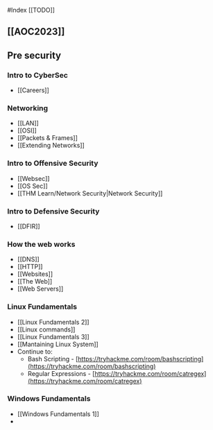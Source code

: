 #Index
[[TODO]]
## [[AOC2023]]

## Pre security

### Intro to CyberSec
- [[Careers]]

### Networking
- [[LAN]]
- [[OSI]]
- [[Packets & Frames]]
- [[Extending Networks]]

### Intro to Offensive Security
- [[Websec]]
- [[OS Sec]]
- [[THM Learn/Network Security|Network Security]]

### Intro to Defensive Security
- [[DFIR]]

### How the web works
- [[DNS]]
- [[HTTP]]
- [[Websites]]
- [[The Web]]
- [[Web Servers]]

### Linux Fundamentals
- [[Linux Fundamentals 2]]
- [[Linux commands]]
- [[Linux Fundamentals 3]]
- [[Mantaining Linux System]]
- Continue to:
	- Bash Scripting - [https://tryhackme.com/room/bashscripting](https://tryhackme.com/room/bashscripting)  
	- Regular Expressions - [https://tryhackme.com/room/catregex](https://tryhackme.com/room/catregex)

### Windows Fundamentals
- [[Windows Fundamentals 1]]
- 